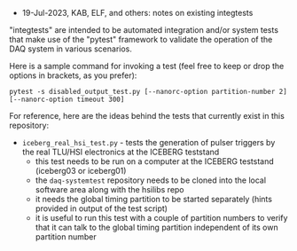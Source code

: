 * 19-Jul-2023, KAB, ELF, and others: notes on existing integtests

"integtests" are intended to be automated integration and/or system tests that make use of the
"pytest" framework to validate the operation of the DAQ system in various scenarios.

Here is a sample command for invoking a test (feel free to keep or drop the options in brackets, as you prefer):

```
pytest -s disabled_output_test.py [--nanorc-option partition-number 2] [--nanorc-option timeout 300]
```
For reference, here are the ideas behind the tests that currently exist in this repository:
* `iceberg_real_hsi_test.py` - tests the generation of pulser triggers by the real TLU/HSI electronics at the ICEBERG teststand
    * this test needs to be run on a computer at the ICEBERG teststand (iceberg03 or iceberg01)
    * the `daq-systemtest` repository needs to be cloned into the local software area along with the hsilibs repo
    * it needs the global timing partition to be started separately (hints provided in output of the test script)
    * it is useful to run this test with a couple of partition numbers to verify that it can talk to the global timing partition independent of its own partition number
